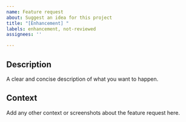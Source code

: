 ```yaml
---
name: Feature request
about: Suggest an idea for this project
title: "[Enhancement] "
labels: enhancement, not-reviewed
assignees: ''

---
```


## Description
A clear and concise description of what you want to happen.

## Context
Add any other context or screenshots about the feature request here.
